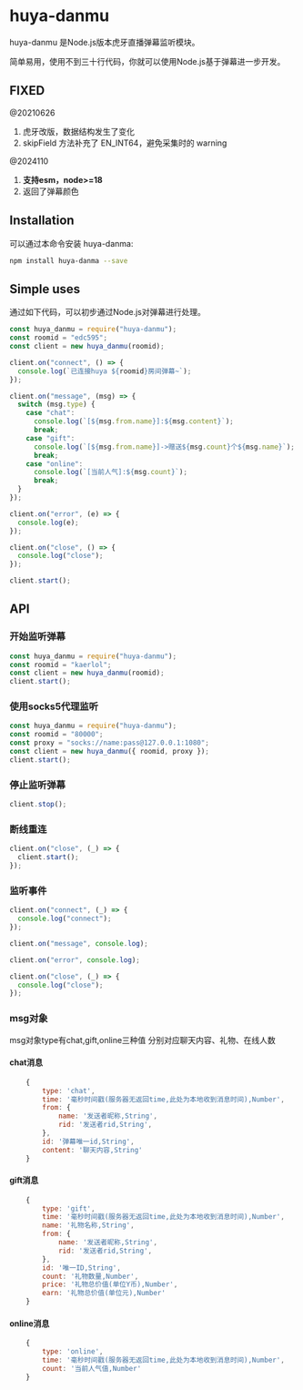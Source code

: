 # huya-danmu

huya-danmu 是Node.js版本虎牙直播弹幕监听模块。

简单易用，使用不到三十行代码，你就可以使用Node.js基于弹幕进一步开发。

## FIXED

@20210626

1. 虎牙改版，数据结构发生了变化
2. skipField 方法补充了 EN_INT64，避免采集时的 warning

@2024110

1. **支持esm，node>=18**
2. 返回了弹幕颜色

## Installation

可以通过本命令安装 huya-danma:

```bash
npm install huya-danma --save
```

## Simple uses

通过如下代码，可以初步通过Node.js对弹幕进行处理。

```javascript
const huya_danmu = require("huya-danmu");
const roomid = "edc595";
const client = new huya_danmu(roomid);

client.on("connect", () => {
  console.log(`已连接huya ${roomid}房间弹幕~`);
});

client.on("message", (msg) => {
  switch (msg.type) {
    case "chat":
      console.log(`[${msg.from.name}]:${msg.content}`);
      break;
    case "gift":
      console.log(`[${msg.from.name}]->赠送${msg.count}个${msg.name}`);
      break;
    case "online":
      console.log(`[当前人气]:${msg.count}`);
      break;
  }
});

client.on("error", (e) => {
  console.log(e);
});

client.on("close", () => {
  console.log("close");
});

client.start();
```

## API

### 开始监听弹幕

```javascript
const huya_danmu = require("huya-danmu");
const roomid = "kaerlol";
const client = new huya_danmu(roomid);
client.start();
```

### 使用socks5代理监听

```javascript
const huya_danmu = require("huya-danmu");
const roomid = "80000";
const proxy = "socks://name:pass@127.0.0.1:1080";
const client = new huya_danmu({ roomid, proxy });
client.start();
```

### 停止监听弹幕

```javascript
client.stop();
```

### 断线重连

```javascript
client.on("close", (_) => {
  client.start();
});
```

### 监听事件

```javascript
client.on("connect", (_) => {
  console.log("connect");
});

client.on("message", console.log);

client.on("error", console.log);

client.on("close", (_) => {
  console.log("close");
});
```

### msg对象

msg对象type有chat,gift,online三种值
分别对应聊天内容、礼物、在线人数

#### chat消息

```javascript
    {
        type: 'chat',
        time: '毫秒时间戳(服务器无返回time,此处为本地收到消息时间),Number',
        from: {
            name: '发送者昵称,String',
            rid: '发送者rid,String',
        },
        id: '弹幕唯一id,String',
        content: '聊天内容,String'
    }
```

#### gift消息

```javascript
    {
        type: 'gift',
        time: '毫秒时间戳(服务器无返回time,此处为本地收到消息时间),Number',
        name: '礼物名称,String',
        from: {
            name: '发送者昵称,String',
            rid: '发送者rid,String',
        },
        id: '唯一ID,String',
        count: '礼物数量,Number',
        price: '礼物总价值(单位Y币),Number',
        earn: '礼物总价值(单位元),Number'
    }
```

#### online消息

```javascript
    {
        type: 'online',
        time: '毫秒时间戳(服务器无返回time,此处为本地收到消息时间),Number',
        count: '当前人气值,Number'
    }
```
